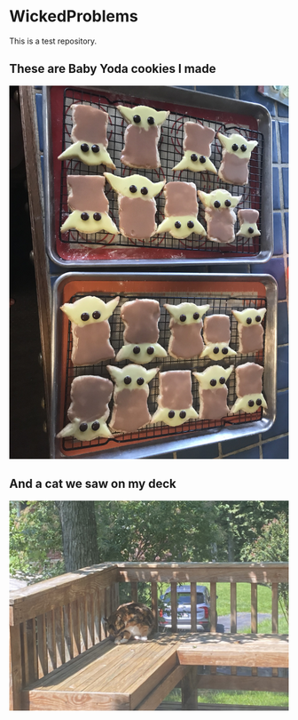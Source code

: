 # WickedProblems

This is a test repository.

## These are Baby Yoda cookies I made

![](IMG_1776.jpeg)

## And a cat we saw on my deck

![](IMG_3797.jpeg)
